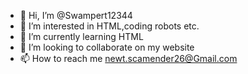 - 👋 Hi, I’m @Swampert12344
- 👀 I’m interested in HTML,coding robots etc.
- 🌱 I’m currently learning HTML 
- 💞️ I’m looking to collaborate on my website 
- 📫 How to reach me newt.scamender26@Gmail.com

<!---
Swampert12344/Swampert12344 is a ✨ special ✨ repository because its `README.md` (this file) appears on your GitHub profile.
You can click the Preview link to take a look at your changes.
--->
